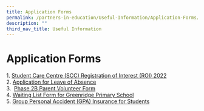 ```yaml
---
title: Application Forms
permalink: /partners-in-education/Useful-Information/Application-Forms/
description: ""
third_nav_title: Useful Information
---
```

# Application Forms
1. [Student Care Centre (SCC) Registration of Interest (ROI) 2022](https://docs.google.com/forms/d/e/1FAIpQLScBPxUSTNjI0z-1RJuQwNk01xH3L5CtKnBJ-H6d6Ee70QdKsg/viewform)     
2. [Application for Leave of Absence](https://go.gov.sg/loa-grps)  
3.  [Phase 2B Parent Volunteer Form](http://greenridgepri.moe.edu.sg/qql/slot/u547/Partners%20in%20Education/Useful%20Information/2021_2022%20Phase%202B%20Parent%20Volunteer%20Application%20Form.pdf)   
4. [Waiting List Form for Greenridge Primary School](https://go.gov.sg/waitinglist-grps)   
5. <a href="https://studentgpa.incomegroupins.com.sg/" target="_blank">Group Personal Accident (GPA) Insurance for Students</a>